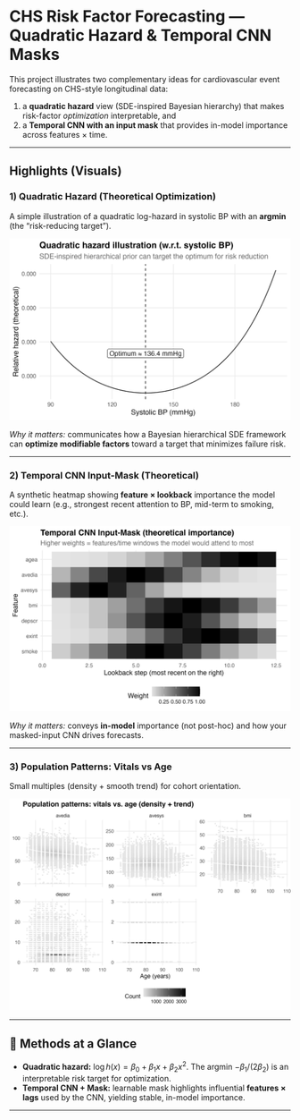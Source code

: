 # CHS Risk Factor Forecasting — Quadratic Hazard & Temporal CNN Masks

This project illustrates two complementary ideas for cardiovascular event forecasting on CHS-style longitudinal data:
1) a **quadratic hazard** view (SDE-inspired Bayesian hierarchy) that makes risk-factor *optimization* interpretable, and  
2) a **Temporal CNN with an input mask** that provides in-model importance across features × time.

---

##  Highlights (Visuals)

### 1) Quadratic Hazard (Theoretical Optimization)
A simple illustration of a quadratic log-hazard in systolic BP with an **argmin** (the “risk-reducing target”).

![Quadratic hazard](./images/quadratic_hazard.png)

*Why it matters:* communicates how a Bayesian hierarchical SDE framework can **optimize modifiable factors** toward a target that minimizes failure risk.

---

### 2) Temporal CNN Input-Mask (Theoretical)
A synthetic heatmap showing **feature × lookback** importance the model could learn (e.g., strongest recent attention to BP, mid-term to smoking, etc.).

![Temporal CNN mask](./images/mask_heatmap.png)

*Why it matters:* conveys **in-model** importance (not post-hoc) and how your masked-input CNN drives forecasts.

---

### 3) Population Patterns: Vitals vs Age
Small multiples (density + smooth trend) for cohort orientation.

![Vitals vs age](./images/vitals_vs_age.png)

---

## 🧠 Methods at a Glance
- **Quadratic hazard:** $\log h(x)=\beta_0+\beta_1 x+\beta_2 x^2$. The argmin $-\beta_1/(2\beta_2)$ is an interpretable risk target for optimization.
- **Temporal CNN + Mask:** learnable mask highlights influential **features × lags** used by the CNN, yielding stable, in-model importance.

---



